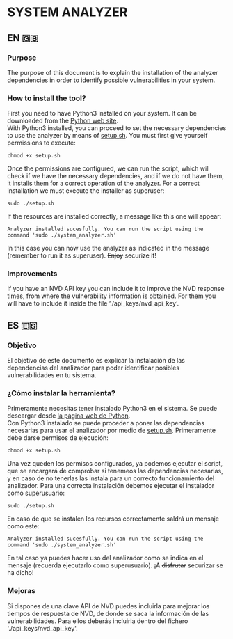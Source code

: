 # SYSTEM ANALYZER  
  
## EN :uk:  
### Purpose    
The purpose of this document is to explain the installation of the analyzer dependencies in order to identify possible vulnerabilities in your system.  

### How to install the tool?  
First you need to have Python3 installed on your system. It can be downloaded from the [Python web site](https://www.python.org/downloads/).  
With Python3 installed, you can proceed to set the necessary dependencies to use the analyzer by means of [setup.sh](setup.sh). You must first give yourself permissions to execute:  
```  
chmod +x setup.sh  
```  
Once the permissions are configured, we can run the script, which will check if we have the necessary dependencies, and if we do not have them, it installs them for a correct operation of the analyzer. For a correct installation we must execute the installer as superuser:  
```  
sudo ./setup.sh  
```  
If the resources are installed correctly, a message like this one will appear:  
```  
Analyzer installed sucesfully. You can run the script using the command 'sudo ./system_analyzer.sh'  
```  
In this case you can now use the analyzer as indicated in the message (remember to run it as superuser). ~~Enjoy~~ securize it!  
  
### Improvements  
If you have an NVD API key you can include it to improve the NVD response times, from where the vulnerability information is obtained. For them you will have to include it inside the file ‘./api_keys/nvd_api_key’.  
  
## ES :es:  
### Objetivo  
El objetivo de este documento es explicar la instalación de las dependencias del analizador para poder identificar posibles vulnerabilidades en tu sistema.  

### ¿Cómo instalar la herramienta?  
Primeramente necesitas tener instalado Python3 en el sistema. Se puede descargar desde [la página web de Python](https://www.python.org/downloads/).  
Con Python3 instalado se puede proceder a poner las dependencias necesarias para usar el analizador por medio de [setup.sh](setup.sh). Primeramente debe darse permisos de ejecución:  
```  
chmod +x setup.sh  
```  
Una vez queden los permisos configurados, ya podemos ejecutar el script, que se encargará de comprobar si tenemeos las dependencias necesarias, y en caso de no tenerlas las instala para un correcto funcionamiento del analizador. Para una correcta instalación debemos ejecutar el instalador como superusuario:  
```  
sudo ./setup.sh  
```  
En caso de que se instalen los recursos correctamente saldrá un mensaje como este:  
```  
Analyzer installed sucesfully. You can run the script using the command 'sudo ./system_analyzer.sh'  
```  
En tal caso ya puedes hacer uso del analizador como se indica en el mensaje (recuerda ejecutarlo como superusuario). ¡A ~~disfrutar~~ securizar se ha dicho!  
  
### Mejoras  
Si dispones de una clave API de NVD puedes incluirla para mejorar los tiempos de respuesta de NVD, de donde se saca la información de las vulnerabilidades. Para ellos deberás incluirla dentro del fichero './api_keys/nvd_api_key'.   

